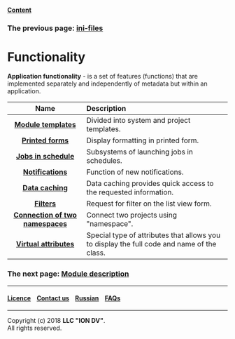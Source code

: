 #### [Content](/docs/en/index.md)

### The previous page: [ini-files](/docs/en/2_system_description/platform_configuration/ini_files.md)

# Functionality

**Application functionality** - is a set of features (functions) that are implemented separately and independently of metadata but within an application.

| Name | Description |
|:---------:|:---------|
|[**Module templates**](\docs\en\2_system_description\functionality\module_templates.md) | Divided into system and project templates. |
|[**Printed forms**](\docs\en\2_system_description\functionality\printed_forms.md) |Display formatting in printed form.  |
|[**Jobs in schedule**](\docs\en\2_system_description\functionality\schedule.md) | Subsystems of launching jobs in schedules.   |
|[**Notifications**](\docs\en\2_system_description\functionality\notifications.md) |Function of new notifications.  |
|[**Data caching**](\docs\en\2_system_description\functionality\cached.md) |Data caching provides quick access to the requested information. |
|[**Filters**](\docs\en\2_system_description\functionality\filter.md) |Request for filter on the list view form. |
|[**Connection of two namespaces**](\docs\en\2_system_description\functionality\namespace.md)| Connect two projects using "namespace".  |
|[**Virtual attributes**](\docs\en\2_system_description\functionality\virtual_attr.md) |Special type of attributes that allows you to display the full code and name of the class.|

### The next page: [Module description](\docs\en\3_modules_description\modules.md)

--------------------------------------------------------------------------  


 #### [Licence](/LICENCE.md) &ensp;  [Contact us](https://iondv.com) &ensp;  [Russian](/docs/ru/2_system_description/functionality/functionality.md)   &ensp; [FAQs](/faqs.md)          



--------------------------------------------------------------------------  

Copyright (c) 2018 **LLC "ION DV"**.  
All rights reserved. 